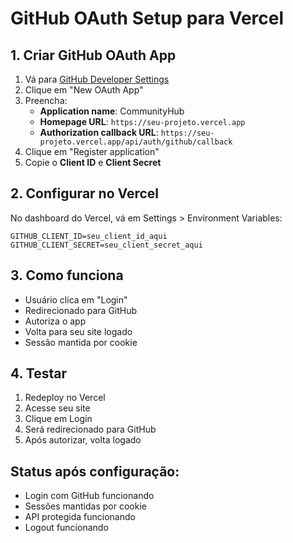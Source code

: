 # GitHub OAuth Setup para Vercel

## 1. Criar GitHub OAuth App

1. Vá para [GitHub Developer Settings](https://github.com/settings/developers)
2. Clique em "New OAuth App"
3. Preencha:
   - **Application name**: CommunityHub
   - **Homepage URL**: `https://seu-projeto.vercel.app`
   - **Authorization callback URL**: `https://seu-projeto.vercel.app/api/auth/github/callback`
4. Clique em "Register application"
5. Copie o **Client ID** e **Client Secret**

## 2. Configurar no Vercel

No dashboard do Vercel, vá em Settings > Environment Variables:

```
GITHUB_CLIENT_ID=seu_client_id_aqui
GITHUB_CLIENT_SECRET=seu_client_secret_aqui
```

## 3. Como funciona

- Usuário clica em "Login"
- Redirecionado para GitHub
- Autoriza o app
- Volta para seu site logado
- Sessão mantida por cookie

## 4. Testar

1. Redeploy no Vercel
2. Acesse seu site
3. Clique em Login
4. Será redirecionado para GitHub
5. Após autorizar, volta logado

## Status após configuração:
- Login com GitHub funcionando
- Sessões mantidas por cookie
- API protegida funcionando
- Logout funcionando